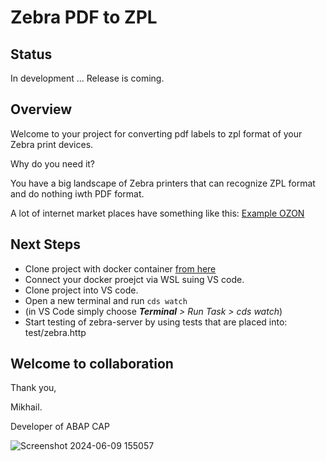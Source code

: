 # Zebra PDF to ZPL

## Status

In development ... Release is coming.

## Overview

Welcome to your project for converting pdf labels to zpl format of your Zebra print devices.

Why do you need it?

You have a big landscape of Zebra printers that can recognize ZPL format and do nothing iwth PDF format.

A lot of internet market places have something like this: [Example OZON](https://dev.ozon.ru/start/282-FAQ-kak-rabotat-s-etiketkami-v-PDF-formate)


## Next Steps

- Clone project with docker container [from here](https://github.com/lukcad/caplukcadhf)
- Connect your docker proejct via WSL suing VS code.
- Clone project into VS code.
- Open a new terminal and run `cds watch`
- (in VS Code simply choose _**Terminal** > Run Task > cds watch_)
- Start testing of zebra-server by using tests that are placed into: test/zebra.http


## Welcome to collaboration

Thank you,

Mikhail.

Developer of ABAP CAP 

![Screenshot 2024-06-09 155057](https://github.com/lukcad/zml_pdf_zpl/assets/22641302/ba349c5d-d620-416e-8702-39659c17fe6b)
